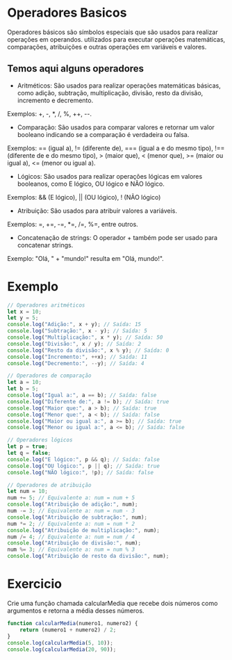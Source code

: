 # Operadores Basicos 
Operadores básicos são símbolos especiais que são usados para realizar operações em operandos. utilizados para executar operações matemáticas, comparações, atribuições e outras operações em variáveis e valores.

Temos aqui alguns operadores 
- 
- Aritméticos: São usados para realizar operações matemáticas básicas, como adição, subtração, multiplicação, divisão, resto da divisão, incremento e decremento.

Exemplos: +, -, *, /, %, ++, --.

- Comparação: São usados para comparar valores e retornar um valor booleano indicando se a comparação é verdadeira ou falsa.

Exemplos: == (igual a), != (diferente de), === (igual a e do mesmo tipo), !== (diferente de e do mesmo tipo), > (maior que), < (menor que), >= (maior ou igual a), <= (menor ou igual a).

- Lógicos: São usados para realizar operações lógicas em valores booleanos, como E lógico, OU lógico e NÃO lógico.

Exemplos: && (E lógico), || (OU lógico), ! (NÃO lógico)
  
- Atribuição: São usados para atribuir valores a variáveis.

Exemplos: =, +=, -=, *=, /=, %=, entre outros.

- Concatenação de strings: O operador + também pode ser usado para concatenar strings.

Exemplo: "Olá, " + "mundo!" resulta em "Olá, mundo!".

# Exemplo 
```js 
// Operadores aritméticos
let x = 10;
let y = 5;
console.log("Adição:", x + y); // Saída: 15
console.log("Subtração:", x - y); // Saída: 5
console.log("Multiplicação:", x * y); // Saída: 50
console.log("Divisão:", x / y); // Saída: 2
console.log("Resto da divisão:", x % y); // Saída: 0
console.log("Incremento:", ++x); // Saída: 11
console.log("Decremento:", --y); // Saída: 4

// Operadores de comparação
let a = 10;
let b = 5;
console.log("Igual a:", a == b); // Saída: false
console.log("Diferente de:", a != b); // Saída: true
console.log("Maior que:", a > b); // Saída: true
console.log("Menor que:", a < b); // Saída: false
console.log("Maior ou igual a:", a >= b); // Saída: true
console.log("Menor ou igual a:", a <= b); // Saída: false

// Operadores lógicos
let p = true;
let q = false;
console.log("E lógico:", p && q); // Saída: false
console.log("OU lógico:", p || q); // Saída: true
console.log("NÃO lógico:", !p); // Saída: false

// Operadores de atribuição
let num = 10;
num += 5; // Equivalente a: num = num + 5
console.log("Atribuição de adição:", num); 
num -= 3; // Equivalente a: num = num - 3
console.log("Atribuição de subtração:", num); 
num *= 2; // Equivalente a: num = num * 2
console.log("Atribuição de multiplicação:", num); 
num /= 4; // Equivalente a: num = num / 4
console.log("Atribuição de divisão:", num); 
num %= 3; // Equivalente a: num = num % 3
console.log("Atribuição de resto da divisão:", num); 

```
# Exercicio 
Crie uma função chamada calcularMedia que recebe dois números como argumentos e retorna a média desses números.
```js
function calcularMedia(numero1, numero2) {
    return (numero1 + numero2) / 2;
}
console.log(calcularMedia(5, 10)); 
console.log(calcularMedia(20, 90)); 

```